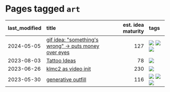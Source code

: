 # Pages tagged `art`

|last_modified|title|est. idea maturity|tags
|:---|:---|---:|:---|
|2024-05-05|[gif idea: "something's wrong" -> puts money over eyes](../ducktales_gif.md)|127|[![](https://img.shields.io/badge/tag-art-fe76cf)](../tags/art.md) [![](https://img.shields.io/badge/tag-ducktales-8fb3d)](../tags/ducktales.md) [![](https://img.shields.io/badge/tag-gif-8a140)](../tags/gif.md)|
|2023-08-03|[Tattoo Ideas](../ai_art_tattoo_inspo_board.md)|78|[![](https://img.shields.io/badge/tag-art-fe76cf)](../tags/art.md)|
|2023-06-26|[klmc2 as video init](../klmc2_as_video_init.md)|230|[![](https://img.shields.io/badge/tag-art-fe76cf)](../tags/art.md)|
|2023-05-30|[generative outfill](../generative_outfill.md)|116|[![](https://img.shields.io/badge/tag-art-fe76cf)](../tags/art.md) [![](https://img.shields.io/badge/tag-notebook-a3a5e9)](../tags/notebook.md) [![](https://img.shields.io/badge/tag-tooling-c92725)](../tags/tooling.md)|
